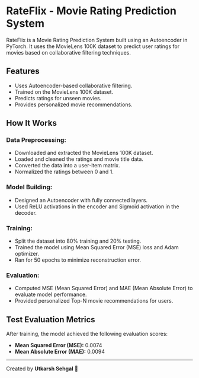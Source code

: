 # RateFlix - Movie Rating Prediction System

RateFlix is a Movie Rating Prediction System built using an Autoencoder in PyTorch. It uses the MovieLens 100K dataset to predict user ratings for movies based on collaborative filtering techniques.

## Features

- Uses Autoencoder-based collaborative filtering.
- Trained on the MovieLens 100K dataset.
- Predicts ratings for unseen movies.
- Provides personalized movie recommendations.

## How It Works

### Data Preprocessing:
- Downloaded and extracted the MovieLens 100K dataset.
- Loaded and cleaned the ratings and movie title data.
- Converted the data into a user-item matrix.
- Normalized the ratings between 0 and 1.

### Model Building:
- Designed an Autoencoder with fully connected layers.
- Used ReLU activations in the encoder and Sigmoid activation in the decoder.

### Training:
- Split the dataset into 80% training and 20% testing.
- Trained the model using Mean Squared Error (MSE) loss and Adam optimizer.
- Ran for 50 epochs to minimize reconstruction error.

### Evaluation:
- Computed MSE (Mean Squared Error) and MAE (Mean Absolute Error) to evaluate model performance.
- Provided personalized Top-N movie recommendations for users.

## Test Evaluation Metrics

After training, the model achieved the following evaluation scores:
- **Mean Squared Error (MSE):** 0.0074
- **Mean Absolute Error (MAE):** 0.0094

---

Created by **Utkarsh Sehgal** 🚀
